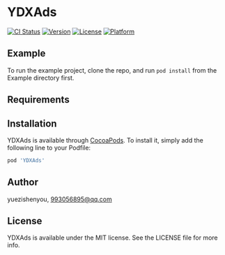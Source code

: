 # YDXAds

[![CI Status](http://img.shields.io/travis/yuezishenyou/YDXAds.svg?style=flat)](https://travis-ci.org/yuezishenyou/YDXAds)
[![Version](https://img.shields.io/cocoapods/v/YDXAds.svg?style=flat)](http://cocoapods.org/pods/YDXAds)
[![License](https://img.shields.io/cocoapods/l/YDXAds.svg?style=flat)](http://cocoapods.org/pods/YDXAds)
[![Platform](https://img.shields.io/cocoapods/p/YDXAds.svg?style=flat)](http://cocoapods.org/pods/YDXAds)

## Example

To run the example project, clone the repo, and run `pod install` from the Example directory first.

## Requirements

## Installation

YDXAds is available through [CocoaPods](http://cocoapods.org). To install
it, simply add the following line to your Podfile:

```ruby
pod 'YDXAds'
```

## Author

yuezishenyou, 993056895@qq.com

## License

YDXAds is available under the MIT license. See the LICENSE file for more info.
